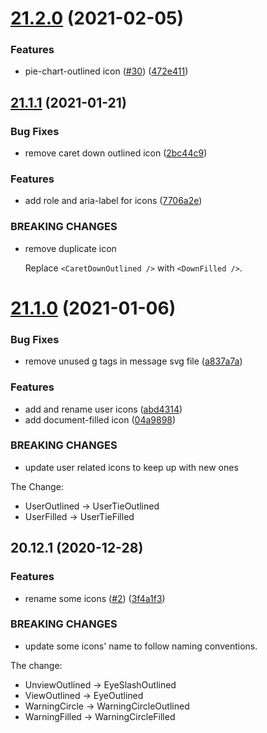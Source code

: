 # [21.2.0](https://github.com/growingio/gio-design-icons/compare/v21.1.1...v21.2.0) (2021-02-05)


### Features

* pie-chart-outlined icon ([#30](https://github.com/growingio/gio-design-icons/issues/30)) ([472e411](https://github.com/growingio/gio-design-icons/commit/472e41170c3b9bb02ad955b9c0c7ea5fdf504834))



## [21.1.1](https://github.com/growingio/gio-design-icons/compare/v21.1.0...v21.1.1) (2021-01-21)


### Bug Fixes

* remove caret down outlined icon ([2bc44c9](https://github.com/growingio/gio-design-icons/commit/2bc44c99c360cc7678f0340a342dd2a90197efcc))


### Features

* add role and aria-label for icons ([7706a2e](https://github.com/growingio/gio-design-icons/commit/7706a2e9b3541c17afd3e5e3491c8e3553cbb295))


### BREAKING CHANGES

* remove duplicate icon

  Replace `<CaretDownOutlined />` with `<DownFilled />`.



# [21.1.0](https://github.com/growingio/gio-design-icons/compare/v20.12.1...v21.1.0) (2021-01-06)


### Bug Fixes

* remove unused g tags in message svg file ([a837a7a](https://github.com/growingio/gio-design-icons/commit/a837a7a931eac20338abb1eb8347a8fe8eaa7331))


### Features

* add and rename user icons ([abd4314](https://github.com/growingio/gio-design-icons/commit/abd4314e49a0624c48cf693b9aae404a76a51a59))
* add document-filled icon ([04a9898](https://github.com/growingio/gio-design-icons/commit/04a989872dc31c99e2d195f62240f0a2d123c90f))


### BREAKING CHANGES

* update user related icons to keep up with new ones

The Change:
- UserOutlined -> UserTieOutlined
- UserFilled -> UserTieFilled



## 20.12.1 (2020-12-28)


### Features

* rename some icons ([#2](https://github.com/growingio/gio-design-icons/issues/2)) ([3f4a1f3](https://github.com/growingio/gio-design-icons/commit/3f4a1f3831b6c6d3714703d5324164b69c2e67f6))


### BREAKING CHANGES

* update some icons' name to follow naming conventions.

The change:

- UnviewOutlined -> EyeSlashOutlined
- ViewOutlined -> EyeOutlined
- WarningCircle -> WarningCircleOutlined
- WarningFilled -> WarningCircleFilled



